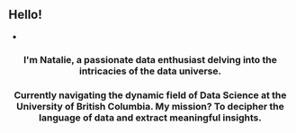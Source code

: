 ## Hello!
-

### <p align="center"> I'm Natalie, a passionate data enthusiast delving into the intricacies of the data universe.</p> 

### <p align="center"> Currently navigating the dynamic field of Data Science at the University of British Columbia. My mission? To decipher the language of data and extract meaningful insights.</p> 


